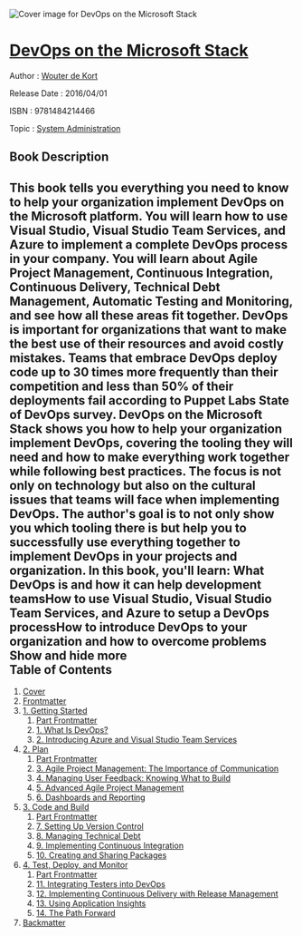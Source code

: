![Cover image for DevOps on the Microsoft Stack](https://imgdetail.ebookreading.net/cover/cover/system_admin/EB9781484214466.jpg)

[DevOps on the Microsoft Stack](https://ebookreading.net/view/book/DevOps+on+the+Microsoft+Stack-EB9781484214466_1.html "DevOps on the Microsoft Stack")
====================================================================================================================

Author : [Wouter de Kort](https://ebookreading.net/search/author/Wouter+de+Kort)

Release Date : 2016/04/01

ISBN : 9781484214466

Topic : [System Administration](https://ebookreading.net/search/category/system-administration)

Book Description
-----------------

 This book tells you everything you need to know to help your organization implement DevOps on the Microsoft platform. You will learn how to use Visual Studio, Visual Studio Team Services, and Azure to implement a complete DevOps process in your company. You will learn about Agile Project Management, Continuous Integration, Continuous Delivery, Technical Debt Management, Automatic Testing and Monitoring, and see how all these areas fit together.
DevOps is important for organizations that want to make the best use of their resources and avoid costly mistakes. Teams that embrace DevOps deploy code up to 30 times more frequently than their competition and less than 50% of their deployments fail according to Puppet Labs State of DevOps survey.
DevOps on the Microsoft Stack shows you how to help your organization implement DevOps, covering the tooling they will need and how to make everything work together while following best practices. The focus is not only on technology but also on the cultural issues that teams will face when implementing DevOps. The author's goal is to not only show you which tooling there is but help you to successfully use everything together to implement DevOps in your projects and organization.
In this book, you'll learn:
What DevOps is and how it can help development teamsHow to use Visual Studio, Visual Studio Team Services, and Azure to setup a DevOps processHow to introduce DevOps to your organization and how to overcome problems        Show and hide more                
Table of Contents
-----------------

1. [Cover](https://ebookreading.net/view/book/DevOps+on+the+Microsoft+Stack-EB9781484214466_1.html)
1. [Frontmatter](https://ebookreading.net/view/book/DevOps+on+the+Microsoft+Stack-EB9781484214466_2.html)
1. [1. Getting Started](https://ebookreading.net/view/book/DevOps+on+the+Microsoft+Stack-EB9781484214466_3.html)
    1. [Part Frontmatter](https://ebookreading.net/view/book/DevOps+on+the+Microsoft+Stack-EB9781484214466_4.html)
    1. [1. What Is DevOps?](https://ebookreading.net/view/book/DevOps+on+the+Microsoft+Stack-EB9781484214466_5.html)
    1. [2. Introducing Azure and Visual Studio Team Services](https://ebookreading.net/view/book/DevOps+on+the+Microsoft+Stack-EB9781484214466_6.html)
1. [2. Plan](https://ebookreading.net/view/book/DevOps+on+the+Microsoft+Stack-EB9781484214466_7.html)
    1. [Part Frontmatter](https://ebookreading.net/view/book/DevOps+on+the+Microsoft+Stack-EB9781484214466_8.html)
    1. [3. Agile Project Management: The Importance of Communication](https://ebookreading.net/view/book/DevOps+on+the+Microsoft+Stack-EB9781484214466_9.html)
    1. [4. Managing User Feedback: Knowing What to Build](https://ebookreading.net/view/book/DevOps+on+the+Microsoft+Stack-EB9781484214466_10.html)
    1. [5. Advanced Agile Project Management](https://ebookreading.net/view/book/DevOps+on+the+Microsoft+Stack-EB9781484214466_11.html)
    1. [6. Dashboards and Reporting](https://ebookreading.net/view/book/DevOps+on+the+Microsoft+Stack-EB9781484214466_12.html)
1. [3. Code and Build](https://ebookreading.net/view/book/DevOps+on+the+Microsoft+Stack-EB9781484214466_13.html)
    1. [Part Frontmatter](https://ebookreading.net/view/book/DevOps+on+the+Microsoft+Stack-EB9781484214466_14.html)
    1. [7. Setting Up Version Control](https://ebookreading.net/view/book/DevOps+on+the+Microsoft+Stack-EB9781484214466_15.html)
    1. [8. Managing Technical Debt](https://ebookreading.net/view/book/DevOps+on+the+Microsoft+Stack-EB9781484214466_16.html)
    1. [9. Implementing Continuous Integration](https://ebookreading.net/view/book/DevOps+on+the+Microsoft+Stack-EB9781484214466_17.html)
    1. [10. Creating and Sharing Packages](https://ebookreading.net/view/book/DevOps+on+the+Microsoft+Stack-EB9781484214466_18.html)
1. [4. Test, Deploy, and Monitor](https://ebookreading.net/view/book/DevOps+on+the+Microsoft+Stack-EB9781484214466_19.html)
    1. [Part Frontmatter](https://ebookreading.net/view/book/DevOps+on+the+Microsoft+Stack-EB9781484214466_20.html)
    1. [11. Integrating Testers into DevOps](https://ebookreading.net/view/book/DevOps+on+the+Microsoft+Stack-EB9781484214466_21.html)
    1. [12. Implementing Continuous Delivery with Release Management](https://ebookreading.net/view/book/DevOps+on+the+Microsoft+Stack-EB9781484214466_22.html)
    1. [13. Using Application Insights](https://ebookreading.net/view/book/DevOps+on+the+Microsoft+Stack-EB9781484214466_23.html)
    1. [14. The Path Forward](https://ebookreading.net/view/book/DevOps+on+the+Microsoft+Stack-EB9781484214466_24.html)
1. [Backmatter](https://ebookreading.net/view/book/DevOps+on+the+Microsoft+Stack-EB9781484214466_25.html)
